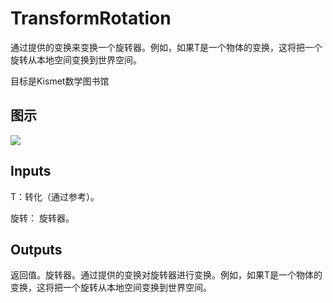 # TransformRotation

通过提供的变换来变换一个旋转器。例如，如果T是一个物体的变换，这将把一个旋转从本地空间变换到世界空间。

目标是Kismet数学图书馆

## 图示

![]($-20221218-19555107.png)

## Inputs

T：转化（通过参考）。

旋转： 旋转器。  

## Outputs

返回值。旋转器。通过提供的变换对旋转器进行变换。例如，如果T是一个物体的变换，这将把一个旋转从本地空间变换到世界空间。
